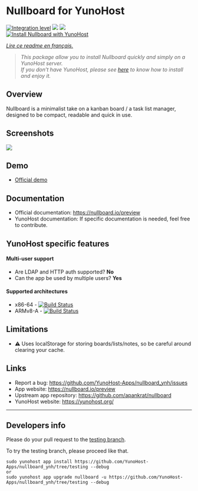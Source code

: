 # Nullboard for YunoHost

[![Integration level](https://dash.yunohost.org/integration/nullboard.svg)](https://dash.yunohost.org/appci/app/nullboard) ![](https://ci-apps.yunohost.org/ci/badges/nullboard.status.svg) ![](https://ci-apps.yunohost.org/ci/badges/nullboard.maintain.svg)  
[![Install Nullboard with YunoHost](https://install-app.yunohost.org/install-with-yunohost.svg)](https://install-app.yunohost.org/?app=nullboard)

*[Lire ce readme en français.](./README_fr.md)*

> *This package allow you to install Nullboard quickly and simply on a YunoHost server.  
If you don’t have YunoHost, please see [here](https://yunohost.org/#/install) to know how to install and enjoy it.*

## Overview

Nullboard is a minimalist take on a kanban board / a task list manager, designed to be compact, readable and quick in use.

## Screenshots

![](https://camo.githubusercontent.com/700edd0af42b2fe7ca91961691d856e05bd1d9aeb7966b1da2478d7ccce863a5/68747470733a2f2f6e756c6c626f6172642e696f2f696d616765732f6e756c6c626f6172642d6578616d706c652d616c742e706e673f7a)

## Demo

* [Official demo](https://nullboard.io/preview)

## Documentation

 * Official documentation: https://nullboard.io/preview
 * YunoHost documentation: If specific documentation is needed, feel free to contribute.

## YunoHost specific features

#### Multi-user support

 * Are LDAP and HTTP auth supported? **No**
 * Can the app be used by multiple users? **Yes**

#### Supported architectures

* x86-64 - [![Build Status](https://ci-apps.yunohost.org/ci/logs/nullboard.svg)](https://ci-apps.yunohost.org/ci/apps/nullboard/)
* ARMv8-A - [![Build Status](https://ci-apps-arm.yunohost.org/ci/logs/nullboard.svg)](https://ci-apps-arm.yunohost.org/ci/apps/nullboard/)

## Limitations

* :warning: Uses localStorage for storing boards/lists/notes, so be careful around clearing your cache.

## Links

 * Report a bug: https://github.com/YunoHost-Apps/nullboard_ynh/issues
 * App website: https://nullboard.io/preview
 * Upstream app repository: https://github.com/apankrat/nullboard
 * YunoHost website: https://yunohost.org/

---

## Developers info

Please do your pull request to the [testing branch](https://github.com/YunoHost-Apps/nullboard_ynh/tree/testing).

To try the testing branch, please proceed like that.
```
sudo yunohost app install https://github.com/YunoHost-Apps/nullboard_ynh/tree/testing --debug
or
sudo yunohost app upgrade nullboard -u https://github.com/YunoHost-Apps/nullboard_ynh/tree/testing --debug
```
